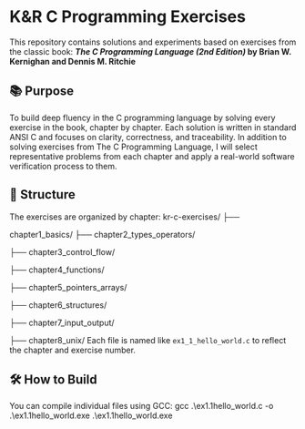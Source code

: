 # K&R C Programming Exercises

This repository contains solutions and experiments based on exercises from the classic book:
**_The C Programming Language (2nd Edition)_ by Brian W. Kernighan and Dennis M. Ritchie**

## 📚 Purpose
To build deep fluency in the C programming language by solving every exercise in the book, chapter by chapter. 
Each solution is written in standard ANSI C and focuses on clarity, correctness, and traceability. In addition to 
solving exercises from The C Programming Language, I will select representative problems from each chapter and 
apply a real-world software verification process to them. 

## 🧭 Structure
The exercises are organized by chapter:
kr-c-exercises/
  ├── 
  
  
  chapter1_basics/
  ├── chapter2_types_operators/
  
  ├── chapter3_control_flow/
  
  ├── chapter4_functions/
  
  ├── chapter5_pointers_arrays/
  
  ├── chapter6_structures/
  
  ├── chapter7_input_output/
  
  ├── chapter8_unix/
Each file is named like `ex1_1_hello_world.c` to reflect the chapter and exercise number.

## 🛠 How to Build
You can compile individual files using GCC:
gcc .\ex1.1hello_world.c -o .\ex1.1hello_world.exe
.\ex1.1hello_world.exe

